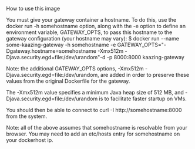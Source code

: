 How to use this image

You must give your gateway container a hostname. To do this, use the docker run -h somehostname option, along with the -e option to define an environment variable, 
GATEWAY_OPTS, to pass this hostname to the gateway configuration (your hostname may vary):
$ docker run --name some-kaazing-gateway -h somehostname -e GATEWAY_OPTS="-Dgateway.hostname=somehostname -Xmx512m -Djava.security.egd=file:/dev/urandom"-d -p 8000:8000 kaazing-gateway

Note: the additional GATEWAY_OPTS options, -Xmx512m -Djava.security.egd=file:/dev/urandom, 
are added in order to preserve these values from the original Dockerfile for the gateway. 

The -Xmx512m value specifies a minimum Java heap size of 512 MB, and -Djava.security.egd=file:/dev/urandom is to 
facilitate faster startup on VMs. 

You should then be able to connect to curl -I http://somehostname:8000 from the system.

Note: all of the above assumes that somehostname is resolvable from your browser. You may need to add an etc/hosts entry for somehostname on your dockerhost ip.
